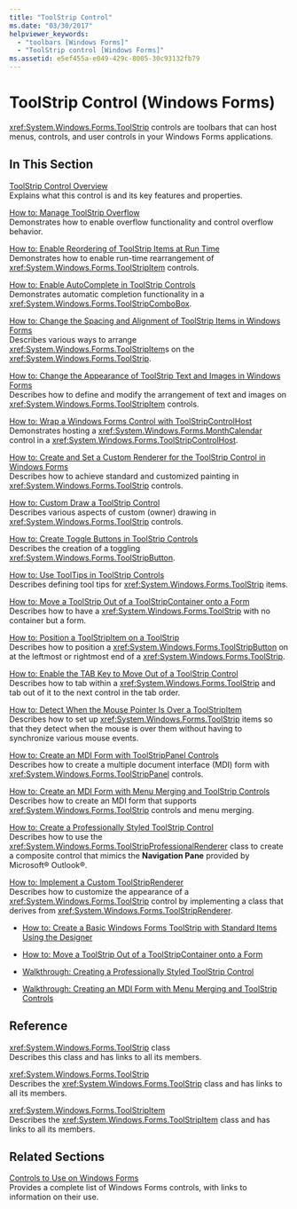 ```yaml
---
title: "ToolStrip Control"
ms.date: "03/30/2017"
helpviewer_keywords: 
  - "toolbars [Windows Forms]"
  - "ToolStrip control [Windows Forms]"
ms.assetid: e5ef455a-e049-429c-8005-30c93132fb79
---
```

# ToolStrip Control (Windows Forms)
<xref:System.Windows.Forms.ToolStrip> controls are toolbars that can host menus, controls, and user controls in your Windows Forms applications.  
  
## In This Section  
 [ToolStrip Control Overview](toolstrip-control-overview-windows-forms.md)  
 Explains what this control is and its key features and properties.  
  
 [How to: Manage ToolStrip Overflow](how-to-manage-toolstrip-overflow-in-windows-forms.md)  
 Demonstrates how to enable overflow functionality and control overflow behavior.  
  
 [How to: Enable Reordering of ToolStrip Items at Run Time](how-to-enable-reordering-of-toolstrip-items-at-run-time-in-windows-forms.md)  
 Demonstrates how to enable run-time rearrangement of <xref:System.Windows.Forms.ToolStripItem> controls.  
  
 [How to: Enable AutoComplete in ToolStrip Controls](how-to-enable-autocomplete-in-toolstrip-controls-in-windows-forms.md)  
 Demonstrates automatic completion functionality in a <xref:System.Windows.Forms.ToolStripComboBox>.  
  
 [How to: Change the Spacing and Alignment of ToolStrip Items in Windows Forms](how-to-change-the-spacing-and-alignment-of-toolstrip-items-in-windows-forms.md)  
 Describes various ways to arrange <xref:System.Windows.Forms.ToolStripItem>s on the <xref:System.Windows.Forms.ToolStrip>.  
  
 [How to: Change the Appearance of ToolStrip Text and Images in Windows Forms](how-to-change-the-appearance-of-toolstrip-text-and-images-in-windows-forms.md)  
 Describes how to define and modify the arrangement of text and images on <xref:System.Windows.Forms.ToolStripItem> controls.  
  
 [How to: Wrap a Windows Forms Control with ToolStripControlHost](how-to-wrap-a-windows-forms-control-with-toolstripcontrolhost.md)  
 Demonstrates hosting a <xref:System.Windows.Forms.MonthCalendar> control in a <xref:System.Windows.Forms.ToolStripControlHost>.  
  
 [How to: Create and Set a Custom Renderer for the ToolStrip Control in Windows Forms](create-and-set-a-custom-renderer-for-the-toolstrip-control-in-wf.md)  
 Describes how to achieve standard and customized painting in <xref:System.Windows.Forms.ToolStrip> controls.  
  
 [How to: Custom Draw a ToolStrip Control](how-to-custom-draw-a-toolstrip-control.md)  
 Describes various aspects of custom (owner) drawing in <xref:System.Windows.Forms.ToolStrip> controls.  
  
 [How to: Create Toggle Buttons in ToolStrip Controls](how-to-create-toggle-buttons-in-toolstrip-controls.md)  
 Describes the creation of a toggling <xref:System.Windows.Forms.ToolStripButton>.  
  
 [How to: Use ToolTips in ToolStrip Controls](how-to-use-tooltips-in-toolstrip-controls.md)  
 Describes defining tool tips for <xref:System.Windows.Forms.ToolStrip> items.  
  
 [How to: Move a ToolStrip Out of a ToolStripContainer onto a Form](how-to-move-a-toolstrip-out-of-a-toolstripcontainer-onto-a-form.md)  
 Describes how to have a <xref:System.Windows.Forms.ToolStrip> with no container but a form.  
  
 [How to: Position a ToolStripItem on a ToolStrip](how-to-position-a-toolstripitem-on-a-toolstrip.md)  
 Describes how to position a <xref:System.Windows.Forms.ToolStripButton> on at the leftmost or rightmost end of a <xref:System.Windows.Forms.ToolStrip>.  
  
 [How to: Enable the TAB Key to Move Out of a ToolStrip Control](how-to-enable-the-tab-key-to-move-out-of-a-toolstrip-control.md)  
 Describes how to tab within a <xref:System.Windows.Forms.ToolStrip> and tab out of it to the next control in the tab order.  
  
 [How to: Detect When the Mouse Pointer Is Over a ToolStripItem](how-to-detect-when-the-mouse-pointer-is-over-a-toolstripitem.md)  
 Describes how to set up <xref:System.Windows.Forms.ToolStrip> items so that they detect when the mouse is over them without having to synchronize various mouse events.  
  
 [How to: Create an MDI Form with ToolStripPanel Controls](how-to-create-an-mdi-form-with-toolstrippanel-controls.md)  
 Describes how to create a multiple document interface (MDI) form with <xref:System.Windows.Forms.ToolStripPanel> controls.  
  
 [How to: Create an MDI Form with Menu Merging and ToolStrip Controls](how-to-create-an-mdi-form-with-menu-merging-and-toolstrip-controls.md)  
 Describes how to create an MDI form that supports <xref:System.Windows.Forms.ToolStrip> controls and menu merging.  
  
 [How to: Create a Professionally Styled ToolStrip Control](how-to-create-a-professionally-styled-toolstrip-control.md)  
 Describes how to use the <xref:System.Windows.Forms.ToolStripProfessionalRenderer> class to create a composite control that mimics the **Navigation Pane** provided by Microsoft® Outlook®.  
  
 [How to: Implement a Custom ToolStripRenderer](how-to-implement-a-custom-toolstriprenderer.md)  
 Describes how to customize the appearance of a <xref:System.Windows.Forms.ToolStrip> control by implementing a class that derives from <xref:System.Windows.Forms.ToolStripRenderer>.  
  
- [How to: Create a Basic Windows Forms ToolStrip with Standard Items Using the Designer](create-a-basic-wf-toolstrip-with-standard-items-using-the-designer.md)  
  
- [How to: Move a ToolStrip Out of a ToolStripContainer onto a Form](how-to-move-a-toolstrip-out-of-a-toolstripcontainer-onto-a-form.md)  
  
- [Walkthrough: Creating a Professionally Styled ToolStrip Control](walkthrough-creating-a-professionally-styled-toolstrip-control.md)  
  
- [Walkthrough: Creating an MDI Form with Menu Merging and ToolStrip Controls](walkthrough-creating-an-mdi-form-with-menu-merging-and-toolstrip-controls.md)  
  
## Reference  
 <xref:System.Windows.Forms.ToolStrip> class  
 Describes this class and has links to all its members.  
  
 <xref:System.Windows.Forms.ToolStrip>  
 Describes the <xref:System.Windows.Forms.ToolStrip> class and has links to all its members.  
  
 <xref:System.Windows.Forms.ToolStripItem>  
 Describes the <xref:System.Windows.Forms.ToolStripItem> class and has links to all its members.  
  
## Related Sections  
 [Controls to Use on Windows Forms](controls-to-use-on-windows-forms.md)  
 Provides a complete list of Windows Forms controls, with links to information on their use.
